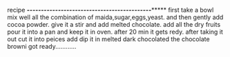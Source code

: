 recipe
******************-------------------***************-------------------------********
first take a bowl 
mix well all the combination of maida,sugar,eggs,yeast.
and then gently add cocoa powder.
give it a stir and add melted chocolate.
add all the dry fruits
pour it into a pan and keep it in oven.
after 20 min it gets redy.
after taking it out cut it into peices add dip it in melted dark chocolated
the chocolate browni got ready............